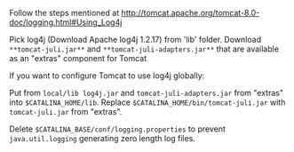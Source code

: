 Follow the steps mentioned at http://tomcat.apache.org/tomcat-8.0-doc/logging.html#Using_Log4j

Pick log4j (Download Apache log4j 1.2.17) from 'lib' folder. Download `**tomcat-juli.jar**` and `**tomcat-juli-adapters.jar**` that are available as an "extras" component for Tomcat

If you want to configure Tomcat to use log4j globally:

Put from `local/lib log4j.jar` and `tomcat-juli-adapters.jar` from "extras" into `$CATALINA_HOME/lib`.
Replace `$CATALINA_HOME/bin/tomcat-juli.jar` with `tomcat-juli.jar` from "extras".

Delete `$CATALINA_BASE/conf/logging.properties` to prevent `java.util.logging` generating zero length log files.

